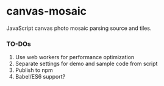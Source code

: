 # canvas-mosaic
JavaScript canvas photo mosaic parsing source and tiles.

### TO-DOs

1. Use web workers for performance optimization
2. Separate settings for demo and sample code from script
3. Publish to npm
4. Babel/ES6 support?
